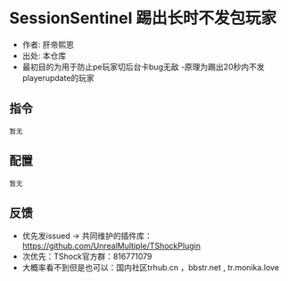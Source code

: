 # SessionSentinel 踢出长时不发包玩家

- 作者: 肝帝熙恩
- 出处: 本仓库
- 最初目的为用于防止pe玩家切后台卡bug无敌
  -原理为踢出20秒内不发playerupdate的玩家

## 指令

```
暂无
```

## 配置

```json5
暂无
```

## 反馈

- 优先发issued -> 共同维护的插件库：https://github.com/UnrealMultiple/TShockPlugin
- 次优先：TShock官方群：816771079
- 大概率看不到但是也可以：国内社区trhub.cn ，bbstr.net , tr.monika.love
